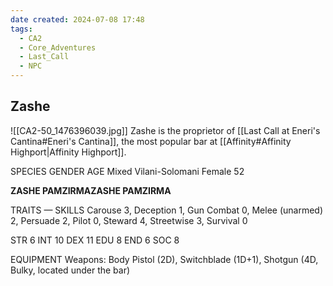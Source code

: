```yaml
---
date created: 2024-07-08 17:48
tags:
  - CA2
  - Core_Adventures
  - Last_Call
  - NPC
---
```


## Zashe

![[CA2-50_1476396039.jpg]]
Zashe is the proprietor of [[Last Call at Eneri's Cantina#Eneri's Cantina]], the most popular bar at [[Affinity#Affinity Highport|Affinity Highport]].

SPECIES GENDER AGE
Mixed Vilani-Solomani Female 52

**ZASHE PAMZIRMAZASHE PAMZIRMA**

TRAITS — SKILLS
Carouse 3, Deception 1, Gun Combat 0, Melee (unarmed) 2, Persuade 2, Pilot 0, Steward 4, Streetwise 3, Survival 0

STR 6 INT 10
DEX 11 EDU 8
END 6 SOC 8

EQUIPMENT
Weapons: Body Pistol (2D), Switchblade (1D+1), Shotgun (4D, Bulky, located under the bar)
